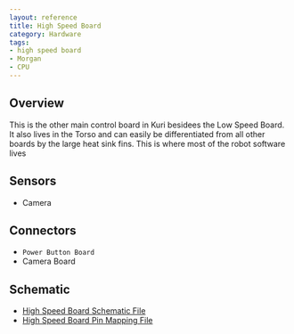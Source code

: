 ```yaml
---
layout: reference
title: High Speed Board
category: Hardware
tags:
- high speed board
- Morgan
- CPU
---
```


## Overview
This is the other main control board in Kuri besidees the Low Speed Board. It also lives in the Torso and can easily be differentiated from all other boards by the large heat sink fins. This is where most of the robot software lives

## Sensors
- Camera

## Connectors
- ``Power Button Board``
- Camera Board

## Schematic
- [High Speed Board Schematic File](../../assets/schematics/CE-00023_HighSpeedBoard_Morgan_A10-Schematic&#32;Prints&#32;REDACTED.PDF)
- [High Speed Board Pin Mapping File](../../assets/schematics/CE-00023_HighSpeedBoard_Morgan_A10_PinMapping.PDF)
